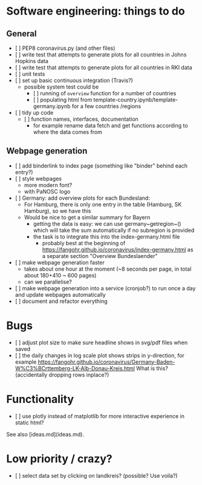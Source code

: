 Software engineering: things to do
==================================

General
-------

-   \[ \] PEP8 coronavirus.py (and other files)
-   \[ \] write test that attempts to generate plots for all countries
    in Johns Hopkins data
-   \[ \] write test that attempts to generate plots for all countries
    in RKI data
-   \[ \] unit tests
-   \[ \] set up basic continuous integration (Travis?)
    -   possible system test could be
        -   \[ \] running of `overview` function for a number of
            countries
        -   \[ \] populating html from
            template-country.ipynb/template-germany.ipynb for a few
            countries /regions
-   \[ \] tidy up code
    -   \[ \] function names, interfaces, documentation
        -   for example rename data fetch and get functions according to
            where the data comes from

Webpage generation
------------------

-   \[ \] add binderlink to index page (something like \"binder\" behind
    each entry?)
-   \[ \] style webpages
    -   more modern font?
    -   with PaNOSC logo
-   \[ \] Germany: add overview plots for each Bundesland:
    -   For Hamburg, there is only one entry in the table (Hamburg, SK
        Hamburg), so we have this
    -   Would be nice to get a similar summary for Bayern
        -   getting the data is easy: we can use germany~getregion~()
            which will take the sum automatically if no subregion is
            provided
        -   the task is to integrate this into the index-germany.html
            file
            -   probably best at the beginning of
                <https://fangohr.github.io/coronavirus/index-germany.html>
                as a separate section \"Overview Bundeslaender\"
-   \[ \] make webpage generation faster
    -   takes about one hour at the moment (\~8 seconds per page, in
        total about 180+410 \~ 600 pages)
    -   can we parallelise?
-   \[ \] make webpage generation into a service (cronjob?) to run once
    a day and update webpages automatically
-   \[ \] document and refactor everything

Bugs
====

-   \[ \] adjust plot size to make sure headline shows in svg/pdf files
    when saved
-   \[ \] the daily changes in log scale plot shows strips in
    y-direction, for example
    <https://fangohr.github.io/coronavirus/Germany-Baden-W%C3%BCrttemberg-LK-Alb-Donau-Kreis.html>
    What is this? (accidentally dropping rows inplace?)

Functionality
=============

-   \[ \] use plotly instead of matplotlib for more interactive
    experience in static html?

See also \[ideas.md\](ideas.md).

Low priority / crazy?
=====================

-   \[ \] select data set by clicking on landkreis? (possible? Use
    voila?)

